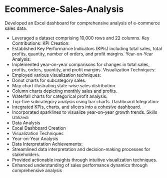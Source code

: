 # Ecommerce-Sales-Analysis
Developed an Excel dashboard for comprehensive analysis of e-commerce sales data.
- Leveraged a dataset comprising 10,000 rows and 22 columns.
Key Contributions:
KPI Creation:
- Established Key Performance Indicators (KPIs) including total sales, total profits, quantity, number of orders, and profit margins.
Year-on-Year Analysis:
- Implemented year-on-year comparisons for changes in total sales, profits, orders, quantity, and profit margins.
Visualization Techniques:
- Employed various visualization techniques:
- Donut charts for subcategory sales.
- Map chart illustrating state-wise sales distribution.
- Column charts depicting monthly sales and profits.
- Waterfall charts for categorical profit analysis.
- Top-five subcategory analysis using bar charts.
Dashboard Integration:
- Integrated KPIs, charts, and slicers into a cohesive dashboard.
- Incorporated sparklines to visualize year-on-year growth trends.
Skills Utilized:
- Data Analysis
- Excel Dashboard Creation
- Visualization Techniques
- Year-on-Year Analysis
- Data Interpretation
Achievements:
- Streamlined data interpretation and decision-making processes for stakeholders.
- Provided actionable insights through intuitive visualization techniques.
- Enhanced understanding of sales performance dynamics through comprehensive analysis

